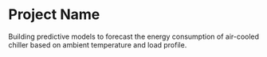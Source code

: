 # Project Name

Building predictive models to forecast the energy consumption of air-cooled chiller based on ambient temperature and load profile.
